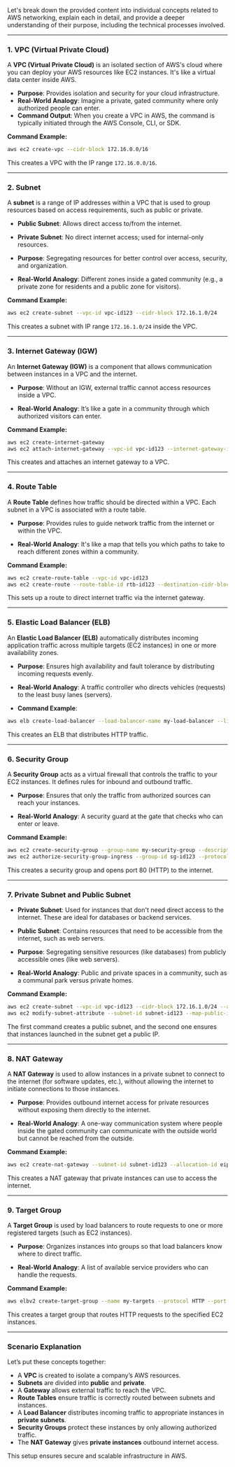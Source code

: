 Let's break down the provided content into individual concepts related to AWS networking, explain each in detail, and provide a deeper understanding of their purpose, including the technical processes involved.

---

### **1. VPC (Virtual Private Cloud)**

A **VPC (Virtual Private Cloud)** is an isolated section of AWS's cloud where you can deploy your AWS resources like EC2 instances. It's like a virtual data center inside AWS.

- **Purpose**: Provides isolation and security for your cloud infrastructure.
- **Real-World Analogy**: Imagine a private, gated community where only authorized people can enter.
- **Command Output**: When you create a VPC in AWS, the command is typically initiated through the AWS Console, CLI, or SDK.

**Command Example:**
```bash
aws ec2 create-vpc --cidr-block 172.16.0.0/16
```
This creates a VPC with the IP range `172.16.0.0/16`.

---

### **2. Subnet**

A **subnet** is a range of IP addresses within a VPC that is used to group resources based on access requirements, such as public or private.

- **Public Subnet**: Allows direct access to/from the internet.
- **Private Subnet**: No direct internet access; used for internal-only resources.
  
- **Purpose**: Segregating resources for better control over access, security, and organization.
  
- **Real-World Analogy**: Different zones inside a gated community (e.g., a private zone for residents and a public zone for visitors).

**Command Example:**
```bash
aws ec2 create-subnet --vpc-id vpc-id123 --cidr-block 172.16.1.0/24
```
This creates a subnet with IP range `172.16.1.0/24` inside the VPC.

---

### **3. Internet Gateway (IGW)**

An **Internet Gateway (IGW)** is a component that allows communication between instances in a VPC and the internet.

- **Purpose**: Without an IGW, external traffic cannot access resources inside a VPC.
  
- **Real-World Analogy**: It’s like a gate in a community through which authorized visitors can enter.

**Command Example:**
```bash
aws ec2 create-internet-gateway
aws ec2 attach-internet-gateway --vpc-id vpc-id123 --internet-gateway-id igw-id123
```
This creates and attaches an internet gateway to a VPC.

---

### **4. Route Table**

A **Route Table** defines how traffic should be directed within a VPC. Each subnet in a VPC is associated with a route table.

- **Purpose**: Provides rules to guide network traffic from the internet or within the VPC.
  
- **Real-World Analogy**: It's like a map that tells you which paths to take to reach different zones within a community.

**Command Example:**
```bash
aws ec2 create-route-table --vpc-id vpc-id123
aws ec2 create-route --route-table-id rtb-id123 --destination-cidr-block 0.0.0.0/0 --gateway-id igw-id123
```
This sets up a route to direct internet traffic via the internet gateway.

---

### **5. Elastic Load Balancer (ELB)**

An **Elastic Load Balancer (ELB)** automatically distributes incoming application traffic across multiple targets (EC2 instances) in one or more availability zones.

- **Purpose**: Ensures high availability and fault tolerance by distributing incoming requests evenly.
  
- **Real-World Analogy**: A traffic controller who directs vehicles (requests) to the least busy lanes (servers).
  
- **Command Example**:
```bash
aws elb create-load-balancer --load-balancer-name my-load-balancer --listeners "Protocol=HTTP,LoadBalancerPort=80,InstanceProtocol=HTTP,InstancePort=80" --subnets subnet-id123
```
This creates an ELB that distributes HTTP traffic.

---

### **6. Security Group**

A **Security Group** acts as a virtual firewall that controls the traffic to your EC2 instances. It defines rules for inbound and outbound traffic.

- **Purpose**: Ensures that only the traffic from authorized sources can reach your instances.
  
- **Real-World Analogy**: A security guard at the gate that checks who can enter or leave.

**Command Example:**
```bash
aws ec2 create-security-group --group-name my-security-group --description "My security group" --vpc-id vpc-id123
aws ec2 authorize-security-group-ingress --group-id sg-id123 --protocol tcp --port 80 --cidr 0.0.0.0/0
```
This creates a security group and opens port 80 (HTTP) to the internet.

---

### **7. Private Subnet and Public Subnet**

- **Private Subnet**: Used for instances that don't need direct access to the internet. These are ideal for databases or backend services.
  
- **Public Subnet**: Contains resources that need to be accessible from the internet, such as web servers.

- **Purpose**: Segregating sensitive resources (like databases) from publicly accessible ones (like web servers).
  
- **Real-World Analogy**: Public and private spaces in a community, such as a communal park versus private homes.

**Command Example:**
```bash
aws ec2 create-subnet --vpc-id vpc-id123 --cidr-block 172.16.1.0/24 --availability-zone us-west-2a
aws ec2 modify-subnet-attribute --subnet-id subnet-id123 --map-public-ip-on-launch
```
The first command creates a public subnet, and the second one ensures that instances launched in the subnet get a public IP.

---

### **8. NAT Gateway**

A **NAT Gateway** is used to allow instances in a private subnet to connect to the internet (for software updates, etc.), without allowing the internet to initiate connections to those instances.

- **Purpose**: Provides outbound internet access for private resources without exposing them directly to the internet.
  
- **Real-World Analogy**: A one-way communication system where people inside the gated community can communicate with the outside world but cannot be reached from the outside.

**Command Example:**
```bash
aws ec2 create-nat-gateway --subnet-id subnet-id123 --allocation-id eipalloc-id123
```
This creates a NAT gateway that private instances can use to access the internet.

---

### **9. Target Group**

A **Target Group** is used by load balancers to route requests to one or more registered targets (such as EC2 instances).

- **Purpose**: Organizes instances into groups so that load balancers know where to direct traffic.
  
- **Real-World Analogy**: A list of available service providers who can handle the requests.

**Command Example:**
```bash
aws elbv2 create-target-group --name my-targets --protocol HTTP --port 80 --vpc-id vpc-id123
```
This creates a target group that routes HTTP requests to the specified EC2 instances.

---

### **Scenario Explanation**

Let’s put these concepts together:
- A **VPC** is created to isolate a company’s AWS resources.
- **Subnets** are divided into **public** and **private**. 
- A **Gateway** allows external traffic to reach the VPC.
- **Route Tables** ensure traffic is correctly routed between subnets and instances.
- A **Load Balancer** distributes incoming traffic to appropriate instances in **private subnets**.
- **Security Groups** protect these instances by only allowing authorized traffic.
- The **NAT Gateway** gives **private instances** outbound internet access.

This setup ensures secure and scalable infrastructure in AWS.